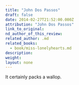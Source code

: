 ```yaml
---
title: "John Dos Passos"
draft: false
date: 2014-02-27T21:52:00.000Z
attribution: "John Dos Passos"
link_to_original:
nd_author_of_this_review:
related_author: .md
related_books:
  - book/miss-lonelyhearts.md
description:
weight:
layout: none
---
```

It certainly packs a wallop.


